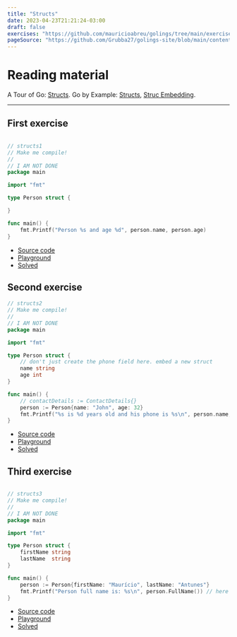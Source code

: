 ```yaml
---
title: "Structs"
date: 2023-04-23T21:21:24-03:00
draft: false
exercises: "https://github.com/mauricioabreu/golings/tree/main/exercises/structs"
pageSource: "https://github.com/Grubba27/golings-site/blob/main/content/exercises/structs.md"
---
```


# Reading material

A Tour of Go: [Structs](https://go.dev/tour/moretypes/2). 
Go by Example: [Structs](https://gobyexample.com/structs), [Struc Embedding](https://gobyexample.com/struct-embedding).

---


## First exercise

```go

// structs1
// Make me compile!
//
// I AM NOT DONE
package main

import "fmt"

type Person struct {

}

func main() {
	fmt.Printf("Person %s and age %d", person.name, person.age)
}
```

- [Source code](https://github.com/mauricioabreu/golings/blob/main/exercises/structs/structs1/main.go)
- [Playground](https://go.dev/play/p/28nP__rGMi2)
- [Solved](https://go.dev/play/p/KZSQgHNhbdF)

## Second exercise

```go
// structs2
// Make me compile!
//
// I AM NOT DONE
package main

import "fmt"

type Person struct {
	// don't just create the phone field here. embed a new struct
	name string
	age int
}

func main() {
	// contactDetails := ContactDetails{}
	person := Person{name: "John", age: 32}
	fmt.Printf("%s is %d years old and his phone is %s\n", person.name, person.age, person.phone)
}

```

- [Source code](https://github.com/mauricioabreu/golings/blob/main/exercises/structs/structs2/main.go)
- [Playground](https://go.dev/play/p/X2_qpQjgFwK)
- [Solved](https://go.dev/play/p/n5hPSw7qwRi)


## Third exercise

```go

// structs3
// Make me compile!
//
// I AM NOT DONE
package main

import "fmt"

type Person struct {
	firstName string
	lastName  string
}

func main() {
	person := Person{firstName: "Maurício", lastName: "Antunes"}
	fmt.Printf("Person full name is: %s\n", person.FullName()) // here it must output Person full name is: Maurício Antunes
}

```

- [Source code](https://github.com/mauricioabreu/golings/blob/main/exercises/structs/structs3/main.go)
- [Playground](https://go.dev/play/p/2v9TNGglQB8)
- [Solved](https://go.dev/play/p/hXUIB-Qpn8w)

